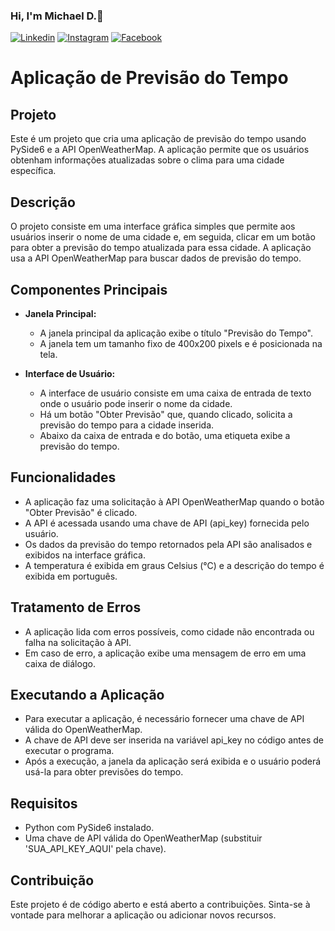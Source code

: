 ### Hi, I'm Michael D.🤙

[![Linkedin](https://img.shields.io/badge/LinkedIn-0077B5?style=for-the-badge&logo=linkedin&logoColor=white)](https://www.linkedin.com/in/michael-douglas-640a11180/)
[![Instagram](https://img.shields.io/badge/Instagram-E4405F?style=for-the-badge&logo=instagram&logoColor=white)](https://www.instagram.com/michael.douglaspdl/)
[![Facebook](https://img.shields.io/badge/Facebook-1877F2?style=for-the-badge&logo=facebook&logoColor=white)](https://web.facebook.com/MikeeD.Cloud9/)


# Aplicação de Previsão do Tempo

## Projeto
Este é um projeto que cria uma aplicação de previsão do tempo usando PySide6 e a API OpenWeatherMap. A aplicação permite que os usuários obtenham informações atualizadas sobre o clima para uma cidade específica.

## Descrição
O projeto consiste em uma interface gráfica simples que permite aos usuários inserir o nome de uma cidade e, em seguida, clicar em um botão para obter a previsão do tempo atualizada para essa cidade. A aplicação usa a API OpenWeatherMap para buscar dados de previsão do tempo.

## Componentes Principais
- **Janela Principal:**
  - A janela principal da aplicação exibe o título "Previsão do Tempo".
  - A janela tem um tamanho fixo de 400x200 pixels e é posicionada na tela.

- **Interface de Usuário:**
  - A interface de usuário consiste em uma caixa de entrada de texto onde o usuário pode inserir o nome da cidade.
  - Há um botão "Obter Previsão" que, quando clicado, solicita a previsão do tempo para a cidade inserida.
  - Abaixo da caixa de entrada e do botão, uma etiqueta exibe a previsão do tempo.

## Funcionalidades
- A aplicação faz uma solicitação à API OpenWeatherMap quando o botão "Obter Previsão" é clicado.
- A API é acessada usando uma chave de API (api_key) fornecida pelo usuário.
- Os dados da previsão do tempo retornados pela API são analisados e exibidos na interface gráfica.
- A temperatura é exibida em graus Celsius (°C) e a descrição do tempo é exibida em português.

## Tratamento de Erros
- A aplicação lida com erros possíveis, como cidade não encontrada ou falha na solicitação à API.
- Em caso de erro, a aplicação exibe uma mensagem de erro em uma caixa de diálogo.

## Executando a Aplicação
- Para executar a aplicação, é necessário fornecer uma chave de API válida do OpenWeatherMap.
- A chave de API deve ser inserida na variável api_key no código antes de executar o programa.
- Após a execução, a janela da aplicação será exibida e o usuário poderá usá-la para obter previsões do tempo.

## Requisitos
- Python com PySide6 instalado.
- Uma chave de API válida do OpenWeatherMap (substituir 'SUA_API_KEY_AQUI' pela chave).

## Contribuição
Este projeto é de código aberto e está aberto a contribuições. Sinta-se à vontade para melhorar a aplicação ou adicionar novos recursos.
